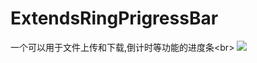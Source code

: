 # ExtendsRingPrigressBar
一个可以用于文件上传和下载,倒计时等功能的进度条\<br>
![](https://github.com/yanjiabin/ExtendsRingPrigressBar/blob/master/pic/gif.gif)

